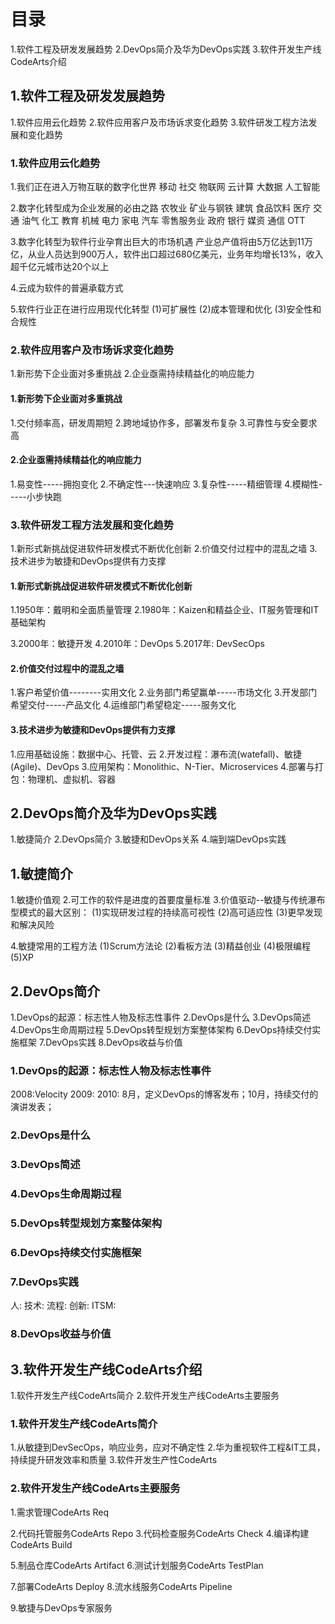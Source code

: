 # 目录
1.软件工程及研发发展趋势
2.DevOps简介及华为DevOps实践
3.软件开发生产线CodeArts介绍

## 1.软件工程及研发发展趋势
1.软件应用云化趋势
2.软件应用客户及市场诉求变化趋势
3.软件研发工程方法发展和变化趋势

### 1.软件应用云化趋势
1.我们正在进入万物互联的数字化世界
  移动
  社交
  物联网
  云计算
  大数据
  人工智能

2.数字化转型成为企业发展的必由之路
  农牧业
  矿业与钢铁
  建筑
  食品饮料
  医疗
  交通
  油气
  化工
  教育
  机械
  电力
  家电
  汽车
  零售服务业
  政府
  银行
  媒资
  通信
  OTT

3.数字化转型为软件行业孕育出巨大的市场机遇
  产业总产值将由5万亿达到11万亿，从业人员达到900万人，软件出口超过680亿美元，业务年均增长13%，收入超千亿元城市达20个以上

4.云成为软件的普遍承载方式
  
5.软件行业正在进行应用现代化转型
 (1)可扩展性
 (2)成本管理和优化
 (3)安全性和合规性

### 2.软件应用客户及市场诉求变化趋势
1.新形势下企业面对多重挑战
2.企业亟需持续精益化的响应能力

#### 1.新形势下企业面对多重挑战
1.交付频率高，研发周期短
2.跨地域协作多，部署发布复杂
3.可靠性与安全要求高

#### 2.企业亟需持续精益化的响应能力
1.易变性-----拥抱变化
2.不确定性---快速响应
3.复杂性-----精细管理
4.模糊性-----小步快跑

### 3.软件研发工程方法发展和变化趋势
1.新形式新挑战促进软件研发模式不断优化创新
2.价值交付过程中的混乱之墙
3.技术进步为敏捷和DevOps提供有力支撑

#### 1.新形式新挑战促进软件研发模式不断优化创新
1.1950年：戴明和全面质量管理
2.1980年：Kaizen和精益企业、IT服务管理和IT基础架构

3.2000年：敏捷开发
4.2010年：DevOps
5.2017年: DevSecOps

#### 2.价值交付过程中的混乱之墙
1.客户希望价值--------实用文化
2.业务部门希望赢单-----市场文化
3.开发部门希望交付-----产品文化
4.运维部门希望稳定-----服务文化

#### 3.技术进步为敏捷和DevOps提供有力支撑
1.应用基础设施：数据中心、托管、云
2.开发过程：瀑布流(watefall)、敏捷(Agile)、DevOps
3.应用架构：Monolithic、N-Tier、Microservices
4.部署与打包：物理机、虚拟机、容器

## 2.DevOps简介及华为DevOps实践
1.敏捷简介
2.DevOps简介
3.敏捷和DevOps关系
4.端到端DevOps实践

## 1.敏捷简介
1.敏捷价值观
2.可工作的软件是进度的首要度量标准
3.价值驱动--敏捷与传统瀑布型模式的最大区别：
  (1)实现研发过程的持续高可视性
  (2)高可适应性
  (3)更早发现和解决风险

4.敏捷常用的工程方法
  (1)Scrum方法论
  (2)看板方法
  (3)精益创业
  (4)极限编程
  (5)XP

## 2.DevOps简介
1.DevOps的起源：标志性人物及标志性事件
2.DevOps是什么
3.DevOps简述
4.DevOps生命周期过程
5.DevOps转型规划方案整体架构
6.DevOps持续交付实施框架
7.DevOps实践
8.DevOps收益与价值

### 1.DevOps的起源：标志性人物及标志性事件
2008:Velocity
2009: 
2010: 8月，定义DevOps的博客发布；10月，持续交付的演讲发表；

### 2.DevOps是什么
### 3.DevOps简述
### 4.DevOps生命周期过程
### 5.DevOps转型规划方案整体架构
### 6.DevOps持续交付实施框架
### 7.DevOps实践
人:
技术:
流程:
创新:
ITSM:

### 8.DevOps收益与价值

## 3.软件开发生产线CodeArts介绍
1.软件开发生产线CodeArts简介
2.软件开发生产线CodeArts主要服务

### 1.软件开发生产线CodeArts简介
1.从敏捷到DevSecOps，响应业务，应对不确定性
2.华为重视软件工程&IT工具，持续提升研发效率和质量
3.软件开发生产性CodeArts

### 2.软件开发生产线CodeArts主要服务
1.需求管理CodeArts Req

2.代码托管服务CodeArts Repo
3.代码检查服务CodeArts Check
4.编译构建CodeArts Build

5.制品仓库CodeArts Artifact
6.测试计划服务CodeArts TestPlan

7.部署CodeArts Deploy
8.流水线服务CodeArts Pipeline

9.敏捷与DevOps专家服务





